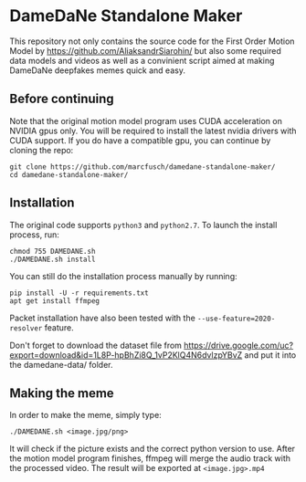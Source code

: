 # DameDaNe Standalone Maker

This repository not only contains the source code for the First Order Motion Model by https://github.com/AliaksandrSiarohin/ but also some required data models and videos as well as a convinient script aimed at making DameDaNe deepfakes memes quick and easy.

## Before continuing

Note that the original motion model program uses CUDA acceleration on NVIDIA gpus only. You will be required to install the latest nvidia drivers with CUDA support.
If you do have a compatible gpu, you can continue by cloning the repo:
```
git clone https://github.com/marcfusch/damedane-standalone-maker/
cd damedane-standalone-maker/
```
## Installation

The original code supports ```python3``` and ```python2.7```. To launch the install process, run:
```
chmod 755 DAMEDANE.sh
./DAMEDANE.sh install
```
You can still do the installation process manually by running:
```
pip install -U -r requirements.txt
apt get install ffmpeg
```
Packet installation have also been tested with the ```--use-feature=2020-resolver``` feature.

Don't forget to download the dataset file from https://drive.google.com/uc?export=download&id=1L8P-hpBhZi8Q_1vP2KlQ4N6dvlzpYBvZ and put it into the damedane-data/ folder.

## Making the meme

In order to make the meme, simply type:
```
./DAMEDANE.sh <image.jpg/png>
```
It will check if the picture exists and the correct python version to use.
After the motion model program finishes, ffmpeg will merge the audio track with the processed video.
The result will be exported at ```<image.jpg>.mp4```
